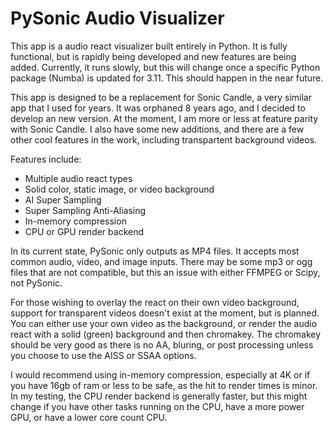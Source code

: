 # PySonic Audio Visualizer

This app is a audio react visualizer built entirely in Python. It is fully functional, but is rapidly being developed and new features are being added. Currently, it runs slowly, but this will change once a specific Python package (Numba) is updated for 3.11. This should happen in the near future.

This app is designed to be a replacement for Sonic Candle, a very similar app that I used for years. It was orphaned 8 years ago, and I decided to develop an new version. At the moment, I am more or less at feature parity with Sonic Candle. I also have some new additions, and there are a few other cool features in the work, including transpartent background videos.

Features include:
- Multiple audio react types
- Solid color, static image, or video background
- AI Super Sampling
- Super Sampling Anti-Aliasing 
- In-memory compression
- CPU or GPU render backend

In its current state, PySonic only outputs as MP4 files. It accepts most common audio, video, and image inputs. There may be some mp3 or ogg files that are not compatible, but this an issue with either FFMPEG or Scipy, not PySonic.

For those wishing to overlay the react on their own video background, support for transparent videos doesn't exist at the moment, but is planned. You can either use your own video as the background, or render the audio react with a solid (green) background and then chromakey. The chromakey should be very good as there is no AA, bluring, or post processing unless you choose to use the AISS or SSAA options.

I would recommend using in-memory compression, especially at 4K or if you have 16gb of ram or less to be safe, as the hit to render times is minor. In my testing, the CPU render backend is generally faster, but this might change if you have other tasks running on the CPU, have a more power GPU, or have a lower core count CPU.
